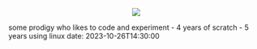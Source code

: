 <p align="center">
  <a href="https://skillicons.dev">
    <img src="https://skillicons.dev/icons?i=html,css,js,py,lua,bash,md,raspberrypi,github,vscode,arch,apple,linux,latex,&theme=dark" />
  </a>
</p>
some prodigy who likes to code and experiment  
- 4 years of scratch  
- 5 years using linux  
date: 2023-10-26T14:30:00
